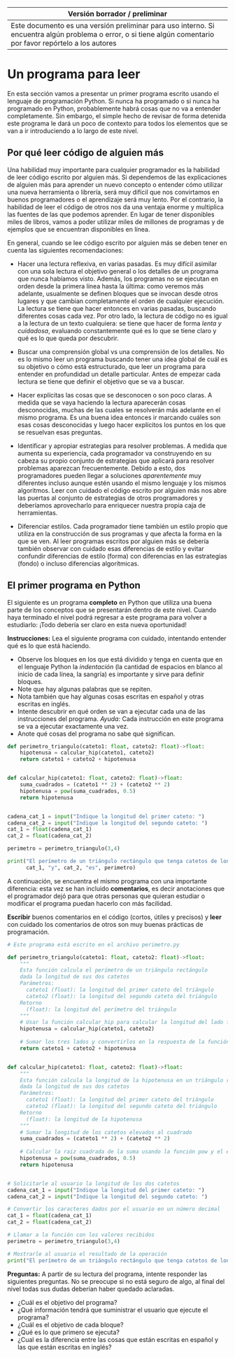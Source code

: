 Versión borrador / preliminar |
-------------------|
Este documento es una versión preliminar para uso interno. Si encuentra algún problema o error, o si tiene algún comentario por favor repórtelo a los autores|



# Un programa para leer

En esta sección vamos a presentar un primer programa escrito usando el lenguaje de programación Python. Si nunca ha programado o si nunca ha programado en Python, probablemente habrá cosas que no va a entender completamente. Sin embargo, el simple hecho de revisar de forma detenida este programa le dará un poco de contexto para todos los elementos que se van a ir introduciendo a lo largo de este nivel.


## Por qué leer código de alguien más
Una habilidad muy importante para cualquier programador es la habilidad de leer código escrito por alguien más. Si dependemos de las explicaciones de alguien más para aprender un nuevo concepto o entender cómo utilizar una nueva herramienta o librería, será muy difícil que nos convirtamos en buenos programadores o el aprendizaje será muy lento. Por el contrario, la habilidad de leer el código de otros nos da una ventaja enorme y multiplica las fuentes de las que podemos aprender. En lugar de tener disponibles miles de libros, vamos a poder utilizar miles de millones de programas y de ejemplos que se encuentran disponibles en línea. 

En general, cuando se lee código escrito por alguien más se deben tener en cuenta las siguientes recomendaciones:

 - Hacer una lectura reflexiva, en varias pasadas. Es muy difícil asimilar con una sola lectura el objetivo general o los detalles de un programa que nunca habíamos visto. Además, los programas no se ejecutan en orden desde la primera línea hasta la última: como veremos más adelante, usualmente se definen bloques que se invocan desde otros lugares y que cambian completamente el orden de cualquier ejecución. La lectura se tiene que hacer entonces en varias pasadas, buscando diferentes cosas cada vez. Por otro lado, la lectura de código no es igual a la lectura de un texto cualquiera: se tiene que hacer de forma *lenta y cuidadosa*, evaluando constantemente qué es lo que se tiene claro y qué es lo que queda por descubrir.

 - Buscar una comprensión global vs una comprensión de los detalles. No es lo mismo leer un programa buscando tener una idea global de cuál es su objetivo o cómo está estructurado, que leer un programa para entender en profundidad un detalle particular. Antes de empezar cada lectura se tiene que definir el objetivo que se va a buscar.
 
 - Hacer explícitas las cosas que se desconocen o son poco claras. A medida que se vaya haciendo la lectura aparecerán cosas desconocidas, muchas de las cuales se resolverán más adelante en el mismo programa. Es una buena idea entonces ir marcando cuáles son esas cosas desconocidas y luego hacer explícitos los puntos en los que se resuelvan esas preguntas. 

 - Identificar y apropiar estrategias para resolver problemas. A medida que aumenta su experiencia, cada programador va construyendo en su cabeza su propio conjunto de estrategias que aplicará para resolver problemas aparezcan frecuentemente. Debido a esto, dos programadores pueden llegar a soluciones *aparentemente* muy diferentes incluso aunque estén usando el mismo lenguaje y los mismos algoritmos. Leer con cuidado el código escrito por alguien más nos abre las puertas al conjunto de estrategias de otros programadores y deberíamos aprovecharlo para enriquecer nuestra propia caja de herramientas.

 - Diferenciar estilos. Cada programador tiene también un estilo propio que utiliza en la construcción de sus programas y que afecta la forma en la que se ven. Al leer programas escritos por alguien más se debería también observar con cuidado esas diferencias de estilo y evitar confundir diferencias de estilo (forma) con diferencias en las estrategias (fondo) o incluso diferencias algorítmicas.


## El primer programa en Python

El siguiente es un programa **completo** en Python que utiliza una buena parte de los conceptos que se presentarán dentro de este nivel. Cuando haya terminado el nivel podrá regresar a este programa para volver a estudiarlo: ¡Todo debería ser claro en esta nueva oportunidad!

**Instrucciones:**
Lea el siguiente programa con cuidado, intentando entender qué es lo que está haciendo. 

* Observe los bloques en los que está dividido y tenga en cuenta que en el lenguaje Python la *indentación* (la cantidad de espacios en blanco al inicio de cada línea, la sangría) es importante y sirve para definir bloques.
* Note que hay algunas palabras que se repiten.
* Nota también que hay algunas cosas escritas en español y otras escritas en inglés.
* Intente descubrir en qué orden se van a ejecutar cada una de las instrucciones del programa. *Ayuda:* Cada instrucción en este programa se va a ejecutar exactamente una vez.
* Anote qué cosas del programa no sabe qué significan.

```python
def perimetro_triangulo(cateto1: float, cateto2: float)->float:
    hipotenusa = calcular_hip(cateto1, cateto2)    
    return cateto1 + cateto2 + hipotenusa


def calcular_hip(cateto1: float, cateto2: float)->float:
    suma_cuadrados = (cateto1 ** 2) + (cateto2 ** 2)
    hipotenusa = pow(suma_cuadrados, 0.5)
    return hipotenusa


cadena_cat_1 = input("Indique la longitud del primer cateto: ")
cadena_cat_2 = input("Indique la longitud del segundo cateto: ")
cat_1 = float(cadena_cat_1)
cat_2 = float(cadena_cat_2)

perimetro = perimetro_triangulo(3,4)

print("El perímetro de un triángulo rectángulo que tenga catetos de longitud",
      cat_1, "y", cat_2, "es", perimetro)

```

A continuación, se encuentra el mismo programa con una importante diferencia: esta vez se han incluido **comentarios**, es decir anotaciones que el programador dejó para que otras personas que quieran estudiar o modificar el programa puedan hacerlo con más facilidad. 

**Escribir** buenos comentarios en el código (cortos, útiles y precisos) y **leer** con cuidado los comentarios de otros son muy buenas prácticas de programación.

```python
# Este programa está escrito en el archivo perimetro.py

def perimetro_triangulo(cateto1: float, cateto2: float)->float:
    """
    Esta función calcula el perímetro de un triángulo rectángulo
    dada la longitud de sus dos catetos
    Parámetros:
      cateto1 (float): la longitud del primer cateto del triángulo
      cateto2 (float): la longitud del segundo cateto del triángulo
    Retorno
      (float): la longitud del perímetro del triángulo
    """
    # Usar la función calcular_hip para calcular la longitud del lado faltante
    hipotenusa = calcular_hip(cateto1, cateto2)
    
    # Sumar los tres lados y convertirlos en la respuesta de la función
    return cateto1 + cateto2 + hipotenusa


def calcular_hip(cateto1: float, cateto2: float)->float:
    """
    Esta función calcula la longitud de la hipotenusa en un triángulo rectángulo
    dada la longitud de sus dos catetos
    Parámetros:
      cateto1 (float): la longitud del primer cateto del triángulo
      cateto2 (float): la longitud del segundo cateto del triángulo
    Retorno
      (float): la longitud de la hipotenusa
    """
    # Sumar la longitud de los catetos elevados al cuadrado
    suma_cuadrados = (cateto1 ** 2) + (cateto2 ** 2)
    
    # Calcular la raiz cuadrada de la suma usando la función pow y el exponente 0.5
    hipotenusa = pow(suma_cuadrados, 0.5)
    return hipotenusa


# Solicitarle al usuario la longitud de los dos catetos
cadena_cat_1 = input("Indique la longitud del primer cateto: ")
cadena_cat_2 = input("Indique la longitud del segundo cateto: ")

# Convertir los caracteres dados por el usuario en un número decimal
cat_1 = float(cadena_cat_1)
cat_2 = float(cadena_cat_2)

# Llamar a la función con los valores recibidos
perimetro = perimetro_triangulo(3,4)

# Mostrarle al usuario el resultado de la operación
print("El perímetro de un triángulo rectángulo que tenga catetos de longitud", cat_1, "y", cat_2, "es", perimetro)

```

**Preguntas:**
A partir de su lectura del programa, intente responder las siguientes preguntas. No se preocupe si no está seguro de algo, al final del nivel todas sus dudas deberían haber quedado aclaradas.

* ¿Cuál es el objetivo del programa?
* ¿Qué información tendrá que suministrar el usuario que ejecute el programa?
* ¿Cuál es el objetivo de cada bloque?
* ¿Qué es lo que primero se ejecuta?
* ¿Cual es la diferencia entre las cosas que están escritas en español y las que están escritas en inglés?

